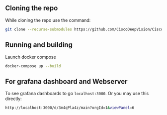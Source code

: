 ## Cloning the repo

While cloning the repo use the command:
```bash
git clone --recurse-submodules https://github.com/CiscoDeepVision/CiscoDeepVision.git
```

## Running  and building

Launch docker compose

```bash
docker-compose up --build
```

## For grafana dashboard and Webserver  

To see grafana dashboards to go
`localhost:3000`. 
Or you may use this directly:
```bash
http://localhost:3000/d/3m4qPla4z/main?orgId=1&viewPanel=6
```
